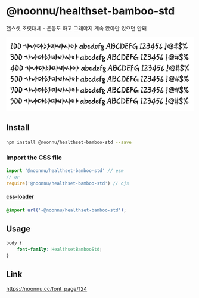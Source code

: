 # @noonnu/healthset-bamboo-std

헬스셋 조릿대체 - 운동도 하고 그래야지 계속 앉아만 있으면 안돼

![example](./example.png)

## Install

```bash
npm install @noonnu/healthset-bamboo-std --save
```

### Import the CSS file

```js
import '@noonnu/healthset-bamboo-std' // esm
// or
require('@noonnu/healthset-bamboo-std') // cjs
```

#### [css-loader](https://github.com/webpack-contrib/css-loader)

```css
@import url('~@noonnu/healthset-bamboo-std');
```

## Usage

```css
body {
    font-family: HealthsetBambooStd;
}
```

## Link

https://noonnu.cc/font_page/124
